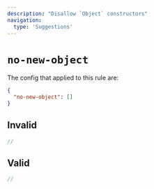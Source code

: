 ```yaml
---
description: "Disallow `Object` constructors"
navigation:
  type: 'Suggestions'
---
```


# `no-new-object`

The config that applied to this rule are:

```json
{
  "no-new-object": []
}
```

## Invalid

```js invalid
//
```

## Valid

```js valid
//
```
  